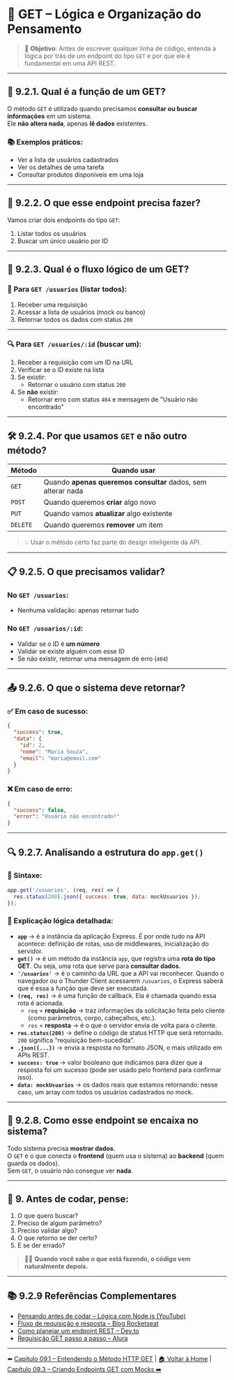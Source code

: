 # 🧠 GET – Lógica e Organização do Pensamento

> 🎯 **Objetivo**: Antes de escrever qualquer linha de código, entenda a lógica por trás de um endpoint do tipo `GET` e por que ele é fundamental em uma API REST.

---

## 🧩 9.2.1. Qual é a função de um GET?

O método `GET` é utilizado quando precisamos **consultar ou buscar informações** em um sistema.  
Ele **não altera nada**, apenas **lê dados** existentes.

### 📚 Exemplos práticos:
- Ver a lista de usuários cadastrados
- Ver os detalhes de uma tarefa
- Consultar produtos disponíveis em uma loja

---

## 🧠 9.2.2. O que esse endpoint precisa fazer?

Vamos criar dois endpoints do tipo `GET`:
1. Listar todos os usuários
2. Buscar um único usuário por ID

---

## 🔁 9.2.3. Qual é o fluxo lógico de um GET?

### 📝 Para `GET /usuarios` (listar todos):

1. Receber uma requisição
2. Acessar a lista de usuários (mock ou banco)
3. Retornar todos os dados com status `200`

---

### 🔍 Para `GET /usuarios/:id` (buscar um):

1. Receber a requisição com um ID na URL
2. Verificar se o ID existe na lista
3. Se existir:
   - Retornar o usuário com status `200`
4. Se **não** existir:
   - Retornar erro com status `404` e mensagem de "Usuário não encontrado"

---

## 🛠️ 9.2.4. Por que usamos `GET` e não outro método?

| Método  | Quando usar                        |
|---------|------------------------------------|
| `GET`   | Quando **apenas queremos consultar** dados, sem alterar nada |
| `POST`  | Quando queremos **criar** algo novo |
| `PUT`   | Quando vamos **atualizar** algo existente |
| `DELETE`| Quando queremos **remover** um item |

> 💡 Usar o método certo faz parte do design inteligente da API.

---

## 📋 9.2.5. O que precisamos validar?

### No `GET /usuarios`:
- Nenhuma validação: apenas retornar tudo

### No `GET /usuarios/:id`:
- Validar se o ID é **um número**
- Validar se existe alguém com esse ID
- Se não existir, retornar uma mensagem de erro (`404`)

---

## 📤 9.2.6. O que o sistema deve retornar?

### ✅ Em caso de sucesso:

```json
{
  "success": true,
  "data": {
    "id": 2,
    "nome": "Maria Souza",
    "email": "maria@email.com"
  }
}
```

### ❌ Em caso de erro:

```json
{
  "success": false,
  "error": "Usuário não encontrado!"
}
```

---

## 🔍 9.2.7. Analisando a estrutura do `app.get()`

### 📌 Sintaxe:

```javascript
app.get('/usuarios', (req, res) => {
  res.status(200).json({ success: true, data: mockUsuarios });
});
```

### 🧠 Explicação lógica detalhada:

- **`app`** → é a instância da aplicação Express. É por onde tudo na API acontece: definição de rotas, uso de middlewares, inicialização do servidor.
- **`get()`** → é um método da instância `app`, que registra uma **rota do tipo GET**. Ou seja, uma rota que serve para **consultar dados**.
- **`'/usuarios'`** → é o caminho da URL que a API vai reconhecer. Quando o navegador ou o Thunder Client acessarem `/usuarios`, o Express saberá que é essa a função que deve ser executada.
- **`(req, res)`** → é uma função de callback. Ela é chamada quando essa rota é acionada.
  - `req` = **requisição** → traz informações da solicitação feita pelo cliente (como parâmetros, corpo, cabeçalhos, etc.).
  - `res` = **resposta** → é o que o servidor envia de volta para o cliente.
- **`res.status(200)`** → define o código de status HTTP que será retornado. `200` significa “requisição bem-sucedida”.
- **`.json({...})`** → envia a resposta no formato JSON, o mais utilizado em APIs REST.
- **`success: true`** → valor booleano que indicamos para dizer que a resposta foi um sucesso (pode ser usado pelo frontend para confirmar isso).
- **`data: mockUsuarios`** → os dados reais que estamos retornando: nesse caso, um array com todos os usuários cadastrados no mock.

---

## 🧠 9.2.8. Como esse endpoint se encaixa no sistema?

Todo sistema precisa **mostrar dados**.  
O `GET` é o que conecta o **frontend** (quem usa o sistema) ao **backend** (quem guarda os dados).  
Sem `GET`, o usuário não consegue ver **nada**.

---

## 📝 9. Antes de codar, pense:

1. O que quero buscar?
2. Preciso de algum parâmetro?
3. Preciso validar algo?
4. O que retorno se der certo?
5. E se der errado?

> 👨‍💻 **Quando você sabe o que está fazendo, o código vem naturalmente depois.**

---

## 📚 9.2.9 Referências Complementares

- [Pensando antes de codar – Lógica com Node.js (YouTube)](https://www.youtube.com/watch?v=O0lgK5QoHlg)
- [Fluxo de requisição e resposta – Blog Rocketseat](https://blog.rocketseat.com.br/fluxo-de-requisicoes-no-nodejs/)
- [Como planejar um endpoint REST – Dev.to](https://dev.to/ruanmartinelli/planeje-suas-rotas-rest-com-express-1fa2)
- [Requisição GET passo a passo – Alura](https://cursos.alura.com.br/forum/topico-requisicao-get-passo-a-passo-124998)

---

⬅️ [Capítulo 09.1 – Entendendo o Método HTTP GET](<Capítulo 09.1 – Entendendo o Método HTTP GET.md>) | [🏠 Voltar à Home](<../README.md>) | [Capítulo 09.3 – Criando Endpoints GET com Mocks ➡️](<Capítulo 09.3 – Criando Endpoints GET.md>)
